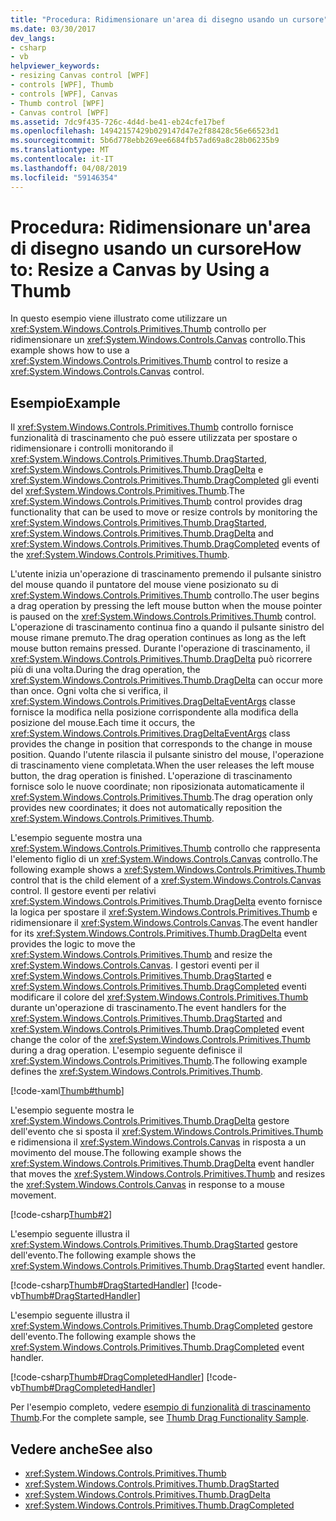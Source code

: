 ```yaml
---
title: "Procedura: Ridimensionare un'area di disegno usando un cursore"
ms.date: 03/30/2017
dev_langs:
- csharp
- vb
helpviewer_keywords:
- resizing Canvas control [WPF]
- controls [WPF], Thumb
- controls [WPF], Canvas
- Thumb control [WPF]
- Canvas control [WPF]
ms.assetid: 7dc9f435-726c-4d4d-be41-eb24cfe17bef
ms.openlocfilehash: 14942157429b029147d47e2f88428c56e66523d1
ms.sourcegitcommit: 5b6d778ebb269ee6684fb57ad69a8c28b06235b9
ms.translationtype: MT
ms.contentlocale: it-IT
ms.lasthandoff: 04/08/2019
ms.locfileid: "59146354"
---
```

# <a name="how-to-resize-a-canvas-by-using-a-thumb"></a><span data-ttu-id="b7f6d-102">Procedura: Ridimensionare un'area di disegno usando un cursore</span><span class="sxs-lookup"><span data-stu-id="b7f6d-102">How to: Resize a Canvas by Using a Thumb</span></span>
<span data-ttu-id="b7f6d-103">In questo esempio viene illustrato come utilizzare un <xref:System.Windows.Controls.Primitives.Thumb> controllo per ridimensionare un <xref:System.Windows.Controls.Canvas> controllo.</span><span class="sxs-lookup"><span data-stu-id="b7f6d-103">This example shows how to use a <xref:System.Windows.Controls.Primitives.Thumb> control to resize a <xref:System.Windows.Controls.Canvas> control.</span></span>  
  
## <a name="example"></a><span data-ttu-id="b7f6d-104">Esempio</span><span class="sxs-lookup"><span data-stu-id="b7f6d-104">Example</span></span>  
 <span data-ttu-id="b7f6d-105">Il <xref:System.Windows.Controls.Primitives.Thumb> controllo fornisce funzionalità di trascinamento che può essere utilizzata per spostare o ridimensionare i controlli monitorando il <xref:System.Windows.Controls.Primitives.Thumb.DragStarted>, <xref:System.Windows.Controls.Primitives.Thumb.DragDelta> e <xref:System.Windows.Controls.Primitives.Thumb.DragCompleted> gli eventi del <xref:System.Windows.Controls.Primitives.Thumb>.</span><span class="sxs-lookup"><span data-stu-id="b7f6d-105">The <xref:System.Windows.Controls.Primitives.Thumb> control provides drag functionality that can be used to move or resize controls by monitoring the <xref:System.Windows.Controls.Primitives.Thumb.DragStarted>, <xref:System.Windows.Controls.Primitives.Thumb.DragDelta> and <xref:System.Windows.Controls.Primitives.Thumb.DragCompleted> events of the <xref:System.Windows.Controls.Primitives.Thumb>.</span></span>  
  
 <span data-ttu-id="b7f6d-106">L'utente inizia un'operazione di trascinamento premendo il pulsante sinistro del mouse quando il puntatore del mouse viene posizionato su di <xref:System.Windows.Controls.Primitives.Thumb> controllo.</span><span class="sxs-lookup"><span data-stu-id="b7f6d-106">The user begins a drag operation by pressing the left mouse button when the mouse pointer is paused on the <xref:System.Windows.Controls.Primitives.Thumb> control.</span></span> <span data-ttu-id="b7f6d-107">L'operazione di trascinamento continua fino a quando il pulsante sinistro del mouse rimane premuto.</span><span class="sxs-lookup"><span data-stu-id="b7f6d-107">The drag operation continues as long as the left mouse button remains pressed.</span></span> <span data-ttu-id="b7f6d-108">Durante l'operazione di trascinamento, il <xref:System.Windows.Controls.Primitives.Thumb.DragDelta> può ricorrere più di una volta.</span><span class="sxs-lookup"><span data-stu-id="b7f6d-108">During the drag operation, the <xref:System.Windows.Controls.Primitives.Thumb.DragDelta> can occur more than once.</span></span> <span data-ttu-id="b7f6d-109">Ogni volta che si verifica, il <xref:System.Windows.Controls.Primitives.DragDeltaEventArgs> classe fornisce la modifica nella posizione corrispondente alla modifica della posizione del mouse.</span><span class="sxs-lookup"><span data-stu-id="b7f6d-109">Each time it occurs, the <xref:System.Windows.Controls.Primitives.DragDeltaEventArgs> class provides the change in position that corresponds to the change in mouse position.</span></span> <span data-ttu-id="b7f6d-110">Quando l'utente rilascia il pulsante sinistro del mouse, l'operazione di trascinamento viene completata.</span><span class="sxs-lookup"><span data-stu-id="b7f6d-110">When the user releases the left mouse button, the drag operation is finished.</span></span> <span data-ttu-id="b7f6d-111">L'operazione di trascinamento fornisce solo le nuove coordinate; non riposizionata automaticamente il <xref:System.Windows.Controls.Primitives.Thumb>.</span><span class="sxs-lookup"><span data-stu-id="b7f6d-111">The drag operation only provides new coordinates; it does not automatically reposition the <xref:System.Windows.Controls.Primitives.Thumb>.</span></span>  
  
 <span data-ttu-id="b7f6d-112">L'esempio seguente mostra una <xref:System.Windows.Controls.Primitives.Thumb> controllo che rappresenta l'elemento figlio di un <xref:System.Windows.Controls.Canvas> controllo.</span><span class="sxs-lookup"><span data-stu-id="b7f6d-112">The following example shows a <xref:System.Windows.Controls.Primitives.Thumb> control that is the child element of a <xref:System.Windows.Controls.Canvas> control.</span></span> <span data-ttu-id="b7f6d-113">Il gestore eventi per relativi <xref:System.Windows.Controls.Primitives.Thumb.DragDelta> evento fornisce la logica per spostare il <xref:System.Windows.Controls.Primitives.Thumb> e ridimensionare il <xref:System.Windows.Controls.Canvas>.</span><span class="sxs-lookup"><span data-stu-id="b7f6d-113">The event handler for its <xref:System.Windows.Controls.Primitives.Thumb.DragDelta> event provides the logic to move the <xref:System.Windows.Controls.Primitives.Thumb> and resize the <xref:System.Windows.Controls.Canvas>.</span></span> <span data-ttu-id="b7f6d-114">I gestori eventi per il <xref:System.Windows.Controls.Primitives.Thumb.DragStarted> e <xref:System.Windows.Controls.Primitives.Thumb.DragCompleted> eventi modificare il colore del <xref:System.Windows.Controls.Primitives.Thumb> durante un'operazione di trascinamento.</span><span class="sxs-lookup"><span data-stu-id="b7f6d-114">The event handlers for the <xref:System.Windows.Controls.Primitives.Thumb.DragStarted> and <xref:System.Windows.Controls.Primitives.Thumb.DragCompleted> event change the color of the <xref:System.Windows.Controls.Primitives.Thumb> during a drag operation.</span></span> <span data-ttu-id="b7f6d-115">L'esempio seguente definisce il <xref:System.Windows.Controls.Primitives.Thumb>.</span><span class="sxs-lookup"><span data-stu-id="b7f6d-115">The following example defines the <xref:System.Windows.Controls.Primitives.Thumb>.</span></span>  
  
 [!code-xaml[Thumb#thumb](~/samples/snippets/csharp/VS_Snippets_Wpf/Thumb/CSharp/Pane1.xaml#thumb)]  
  
 <span data-ttu-id="b7f6d-116">L'esempio seguente mostra le <xref:System.Windows.Controls.Primitives.Thumb.DragDelta> gestore dell'evento che si sposta il <xref:System.Windows.Controls.Primitives.Thumb> e ridimensiona il <xref:System.Windows.Controls.Canvas> in risposta a un movimento del mouse.</span><span class="sxs-lookup"><span data-stu-id="b7f6d-116">The following example shows the <xref:System.Windows.Controls.Primitives.Thumb.DragDelta> event handler that moves the <xref:System.Windows.Controls.Primitives.Thumb> and resizes the <xref:System.Windows.Controls.Canvas> in response to a mouse movement.</span></span>  
  
 [!code-csharp[Thumb#2](~/samples/snippets/csharp/VS_Snippets_Wpf/Thumb/CSharp/Pane1.xaml.cs#2)]  
  
 <span data-ttu-id="b7f6d-117">L'esempio seguente illustra il <xref:System.Windows.Controls.Primitives.Thumb.DragStarted> gestore dell'evento.</span><span class="sxs-lookup"><span data-stu-id="b7f6d-117">The following example shows the <xref:System.Windows.Controls.Primitives.Thumb.DragStarted> event handler.</span></span>  
  
 [!code-csharp[Thumb#DragStartedHandler](~/samples/snippets/csharp/VS_Snippets_Wpf/Thumb/CSharp/Pane1.xaml.cs#dragstartedhandler)]
 [!code-vb[Thumb#DragStartedHandler](~/samples/snippets/visualbasic/VS_Snippets_Wpf/Thumb/VisualBasic/Pane1.xaml.vb#dragstartedhandler)]  
  
 <span data-ttu-id="b7f6d-118">L'esempio seguente illustra il <xref:System.Windows.Controls.Primitives.Thumb.DragCompleted> gestore dell'evento.</span><span class="sxs-lookup"><span data-stu-id="b7f6d-118">The following example shows the <xref:System.Windows.Controls.Primitives.Thumb.DragCompleted> event handler.</span></span>  
  
 [!code-csharp[Thumb#DragCompletedHandler](~/samples/snippets/csharp/VS_Snippets_Wpf/Thumb/CSharp/Pane1.xaml.cs#dragcompletedhandler)]
 [!code-vb[Thumb#DragCompletedHandler](~/samples/snippets/visualbasic/VS_Snippets_Wpf/Thumb/VisualBasic/Pane1.xaml.vb#dragcompletedhandler)]  
  
 <span data-ttu-id="b7f6d-119">Per l'esempio completo, vedere [esempio di funzionalità di trascinamento Thumb](https://go.microsoft.com/fwlink/?LinkID=160042).</span><span class="sxs-lookup"><span data-stu-id="b7f6d-119">For the complete sample, see [Thumb Drag Functionality Sample](https://go.microsoft.com/fwlink/?LinkID=160042).</span></span>  
  
## <a name="see-also"></a><span data-ttu-id="b7f6d-120">Vedere anche</span><span class="sxs-lookup"><span data-stu-id="b7f6d-120">See also</span></span>

- <xref:System.Windows.Controls.Primitives.Thumb>
- <xref:System.Windows.Controls.Primitives.Thumb.DragStarted>
- <xref:System.Windows.Controls.Primitives.Thumb.DragDelta>
- <xref:System.Windows.Controls.Primitives.Thumb.DragCompleted>

